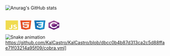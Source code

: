 

  ![Anurag's GitHub stats](https://github-readme-stats.vercel.app/api?username=KalCastro)
 
  <div style="display: inline_block"><br>
  <img align="center" alt="Rafa-Js" height="30" width="40" src="https://raw.githubusercontent.com/devicons/devicon/master/icons/javascript/javascript-plain.svg">
  <img align="center" alt="Rafa-HTML" height="30" width="40" src="https://raw.githubusercontent.com/devicons/devicon/master/icons/html5/html5-original.svg">
  <img align="center" alt="Rafa-CSS" height="30" width="40" src="https://raw.githubusercontent.com/devicons/devicon/master/icons/css3/css3-original.svg">
  <img align="center" alt="Rafa-Csharp" height="30" width="40" src="https://raw.githubusercontent.com/devicons/devicon/master/icons/csharp/csharp-original.svg">
</div>

![Snake animation](https://github.com/KalCastro/KalCastro/blob/dbcc0b4b87d313ca2c5d88ffae71f03214a95f09/cobra.yml)https://github.com/KalCastro/KalCastro/blob/dbcc0b4b87d313ca2c5d88ffae71f03214a95f09/cobra.yml]
